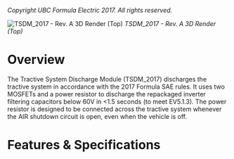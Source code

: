 *Copyright UBC Formula Electric 2017. All rights reserved.*

![TSDM_2017 - Rev. A 3D Render (Top)](https://github.com/UBCFormulaElectric/TSDM_2017-Board/blob/master/Photos%20%26%20Renderings/TSDM_2017%20-%20Rev.%20A%203D%20Rendering%20(Top).jpg)
*TSDM_2017 - Rev. A 3D Render (Top)*

# Overview

The Tractive System Discharge Module (TSDM_2017) discharges the tractive system in accordance with the 2017 Formula SAE rules. It uses two MOSFETs and a power resistor to discharge the repackaged inverter filtering capacitors below 60V in <1.5 seconds (to meet EV5.1.3). The power resistor is designed to be connected across the tractive system whenever the AIR shutdown circuit is open, even when the vehicle is off.

# Features & Specifications
